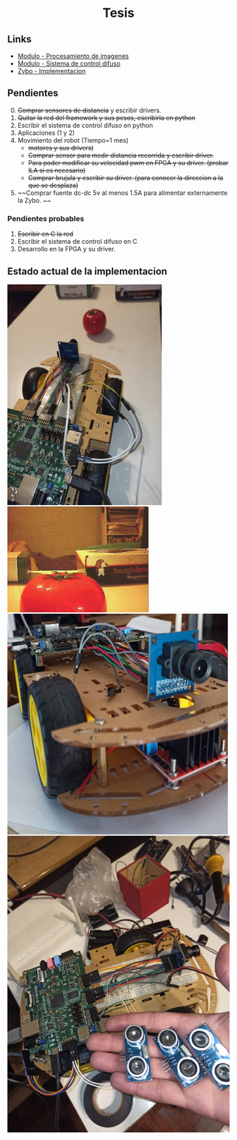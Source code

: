 <h1 align="center"> Tesis </h1> 

## Links

* [Modulo - Procesamiento de imagenes](https://github.com/Fuschetto97/Tesis/tree/main/pImagen)
* [Modulo - Sistema de control difuso](https://github.com/Fuschetto97/Tesis/tree/main/FuzzyControl)
* [Zybo - Implementacion](https://github.com/Fuschetto97/Tesis/tree/main/Petalinux_Projects)

## Pendientes

0) ~~Comprar sensores de distancia~~ y escribir drivers.
1) ~~Quitar la red del framework y sus pesos, escribirla en python~~
2) Escribir el sistema de control difuso en python
3) Aplicaciones (1 y 2)
4) Movimiento del robot (Tiempo=1 mes)
    * ~~motores y sus drivers)~~ 
    * ~~Comprar sensor para medir distancia recorrida y escribir driver.~~
    * ~~Para poder modificar su velocidad pwm en FPGA y su driver. (probar ILA si es necesario)~~
    * ~~Comprar brujula y escribir su driver. (para conocer la direccion a la que se desplaza)~~
5) ~~Comprar fuente dc-dc 5v al menos 1.5A para alimentar externamente la Zybo. ~~

### Pendientes probables

1) ~~Escribir en C la red~~
2) Escribir el sistema de control difuso en C 
4) Desarrollo en la FPGA y su driver.

## Estado actual de la implementacion

<img src=./imagenes/estado2.jpeg height=500 width=350 alt="Hardware" /> <img src=./imagenes/estado3.jpeg alt="Hardware" />
<img src=./imagenes/estado4.jpeg height=500 width=500 alt="Hardware" />
<img src=./imagenes/estado5.jpeg scale=0.5 alt="Hardware" />

